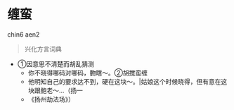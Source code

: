 # 缠蛮
chin6 aen2
> 兴化方言词典
- ①因意思不清楚而胡乱猜测
  - 你不晓得哪码对哪码，覅瞎～。②胡搅蛮缠
  - 他明知自己的要求达不到，硬在这块～。|姑娘这个时候晓得，但有意在这块跟鲍老～…（扬一
  - 《扬州劫法场》）
